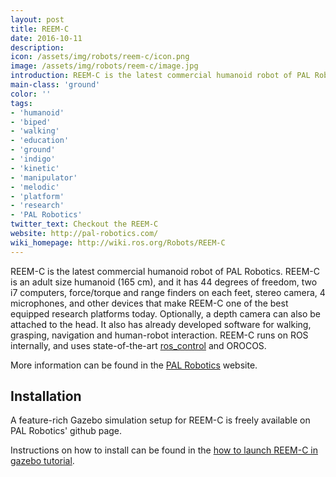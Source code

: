 ```yaml
---
layout: post
title: REEM-C
date: 2016-10-11
description:
icon: /assets/img/robots/reem-c/icon.png
image: /assets/img/robots/reem-c/image.jpg
introduction: REEM-C is the latest commercial humanoid robot of PAL Robotics. REEM-C is an adult size humanoid (165 cm), and it has 44 degrees of freedom, two i7 computers, force/torque and range finders on each feet, stereo camera, 4 microphones, and other devices that make REEM-C one of the best equipped research platforms today.
main-class: 'ground'
color: ''
tags:
- 'humanoid'
- 'biped'
- 'walking'
- 'education'
- 'ground'
- 'indigo'
- 'kinetic'
- 'manipulator'
- 'melodic'
- 'platform'
- 'research'
- 'PAL Robotics'
twitter_text: Checkout the REEM-C
website: http://pal-robotics.com/
wiki_homepage: http://wiki.ros.org/Robots/REEM-C
---
```



REEM-C is the latest commercial humanoid robot of PAL Robotics. REEM-C is an adult size humanoid (165 cm), and it has 44 degrees of freedom, two i7 computers, force/torque and range finders on each feet, stereo camera, 4 microphones, and other devices that make REEM-C one of the best equipped research platforms today. Optionally, a depth camera can also be attached to the head. It also has already developed software for walking, grasping, navigation and human-robot interaction. REEM-C runs on ROS internally, and uses state-of-the-art [ros_control](http://wiki.ros.org/ros_control) and OROCOS.

More information can be found in the [PAL Robotics](http://pal-robotics.com) website.

## Installation

A feature-rich Gazebo simulation setup for REEM-C is freely available on PAL Robotics' github page.

Instructions on how to install can be found in the [how to launch REEM-C in gazebo tutorial](http://wiki.ros.org/Robots/REEM-C/Tutorials).
